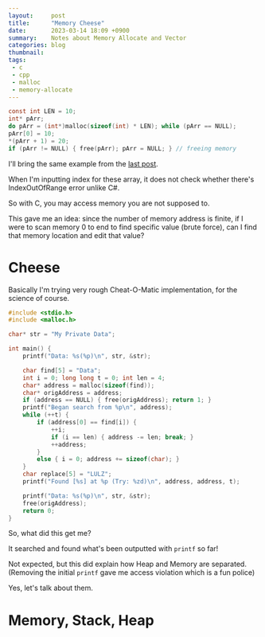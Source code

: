 ```yaml
---
layout:     post
title:      "Memory Cheese"
date:       2023-03-14 18:09 +0900
summary:    Notes about Memory Allocate and Vector
categories: blog
thumbnail: 
tags:
 - c
 - cpp
 - malloc
 - memory-allocate
---
```


```c
const int LEN = 10;
int* pArr;
do pArr = (int*)malloc(sizeof(int) * LEN); while (pArr == NULL);
pArr[0] = 10;
*(pArr + 1) = 20;
if (pArr != NULL) {	free(pArr);	pArr = NULL; } // freeing memory
```

I'll bring the same example from the [last post][LastPost].

When I'm inputting index for these array,
it does not check whether there's IndexOutOfRange error unlike C#.

So with C, you may access memory you are not supposed to.

This gave me an idea: since the number of memory address is finite,
if I were to scan memory 0 to end to find specific value (brute force),
can I find that memory location and edit that value?


# Cheese

Basically I'm trying very rough Cheat-O-Matic implementation,
for the science of course.

```c
#include <stdio.h>
#include <malloc.h>

char* str = "My Private Data";

int main() {
	printf("Data: %s(%p)\n", str, &str);

	char find[5] = "Data";
	int i = 0; long long t = 0; int len = 4;
	char* address = malloc(sizeof(find));
	char* origAddress = address;
	if (address == NULL) { free(origAddress); return 1; }
	printf("Began search from %p\n", address);
	while (++t) {
		if (address[0] == find[i]) {
			++i;
			if (i == len) { address -= len; break; }
			++address;
		}
		else { i = 0; address += sizeof(char); }
	}
	char replace[5] = "LULZ";
	printf("Found [%s] at %p (Try: %zd)\n", address, address, t);

	printf("Data: %s(%p)\n", str, &str);
	free(origAddress);
	return 0;
}
```

So, what did this get me?

It searched and found what's been outputted with `printf` so far!

Not expected, but this did explain how Heap and Memory are separated.
(Removing the initial `printf` gave me access violation which is
a fun police)

Yes, let's talk about them.


# Memory, Stack, Heap



[LastPost]: /study/2023/03/14/memory-allocate/